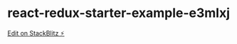 # react-redux-starter-example-e3mlxj

[Edit on StackBlitz ⚡️](https://stackblitz.com/edit/react-redux-starter-example-e3mlxj)